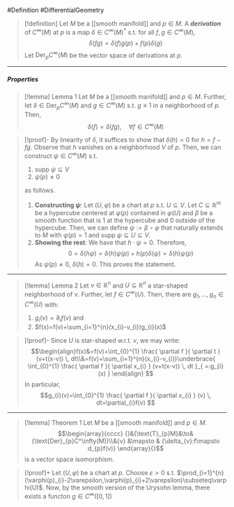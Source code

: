 #Definition #DifferentialGeometry 

> [!definition]
> Let $M$ be a [[smooth manifold]] and $p\in M$. A ***derivation*** of $C^\infty(M)$ at $p$ is a map $\delta\in C^\infty(M)^{*}$ s.t. for all $f,g\in C^\infty(M)$, $$\delta(fg)=\delta(f)g(p)+f(p)\delta(g)$$
> Let $\text{Der}_{p}C^\infty(M)$ be the vector space of derivations at $p$.
---
##### Properties
> [!lemma] Lemma 1
> Let $M$ be a [[smooth manifold]] and $p\in M$. Further, let $\delta\in \text{Der}_{p}C^\infty(M)$ and $g\in C^\infty(M)$ s.t. $g \equiv 1$ in a neighborhood of $p$. Then, $$\delta(f)=\delta(fg), \quad\forall f\in C^\infty(M)$$

> [!proof]-
> By linearity of $\delta$, it suffices to show that $\delta(h)=0$ for $h=f-fg$. Observe that $h$ vanishes on a neighborhood $V$ of $p$. Then, we can construct $\psi\in C^\infty(M)$ s.t. 
> 1. $\text{supp }\psi \subseteq V$
> 2. $\psi(p)\neq 0$
> 
> as follows. 
> 
> 1. **Constructing $\psi$**:
> 	Let $(U,\varphi)$ be a chart at $p$ s.t. $U\subseteq V$. Let $C\subseteq \mathbb{R}^m$ be a hypercube centered at $\varphi(p)$ contained in $\varphi(U)$ and $\beta$ be a smooth function that is $1$ at the hypercube and $0$ outside of the hypercube. Then, we can define $\psi:=\beta \circ\varphi$ that naturally extends to $M$ with $\psi(p)=1$ and $\text{supp }\psi \subseteq U\subseteq V$. 
> 2. **Showing the rest**:
> 	We have that $h\cdot \psi=0$. Therefore, $$0=\delta(h\psi)=\delta(h)\psi(p)+h(p)\delta(\psi)=\delta(h)\psi(p)$$As $\psi(p)\neq 0$, $\delta(h)=0$. This proves the statement.
---
> [!lemma] Lemma 2
> Let $v\in \mathbb{R}^n$ and $U\subseteq \mathbb{R}^n$ a star-shaped neighborhood of $v$. Further, let $f\in C^\infty(U)$.  Then, there are $g_{1},\dots,g_{n}\in C^\infty(U)$ with: 
> 1. $g_{i}(v)=\partial_{i}f(v)$ and
> 2. $f(x)=f(v)+\sum_{i=1}^{n}(x_{i}-v_{i})g_{i}(x)$

> [!proof]-
> Since $U$ is star-shaped w.r.t. $v$, we may write: $$\begin{align}f(x)&=f(v)+\int_{0}^{1} \frac{ \partial f }{ \partial t } (v+t(x-v)) \, dt\\&=f(v)+\sum_{i=1}^{n}(x_{i}-v_{i})\underbrace{ \int_{0}^{1} \frac{ \partial f }{ \partial x_{i} } (v+t(x-v)) \, dt }_{ =:g_{i}(x) } \end{align} $$In particular, $$g_{i}(v)=\int_{0}^{1} \frac{ \partial f }{ \partial x_{i} } (v) \, dt=\partial_{i}f(v) $$

---
> [!lemma] Theorem 1
> Let $M$ be a [[smooth manifold]] and $p\in M$. $$\begin{array}{cccc} {}&{\text{T}_{p}M}&\to&{\text{Der}_{p}C^\infty(M)}\\&{v} &\mapsto & {\delta_{v}:f\mapsto d_{p}f(v)} \end{array}{}$$is a vector space isomorphism.

> [!proof]+
> Let $(U,\varphi)$ be a chart at $p$. Choose $\varepsilon>0$ s.t. $\prod_{i=1}^{n}(\varphi(p)_{i}-2\varepsilon,\varphi(p)_{i}+2\varepsilon)\subseteq\varphi(U)$. Now, by the smooth version of the Urysohn lemma, there exists a functon $g\in C^\infty([0,1])$